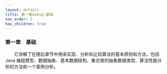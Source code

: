 ```yaml
---
layout: default
title: 第一章&emsp;基础
nav_order: 2
has_children: true
---
```


### 第一章&emsp;基础

&emsp;&emsp;它讲解了在随后章节中用来实现、分析和比较算法的基本原则和方法，包括 Java 编程模型、数据抽象、基本数据结构、集合类的抽象数据类型、算法性能分析的方法和一个案例分析。
